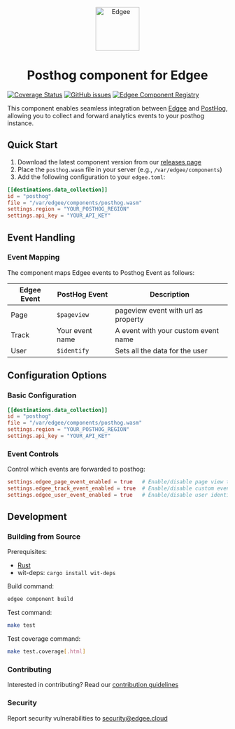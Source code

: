 <div align="center">
<p align="center">
  <a href="https://www.edgee.cloud">
    <picture>
      <source media="(prefers-color-scheme: dark)" srcset="https://cdn.edgee.cloud/img/component-dark.svg">
      <img src="https://cdn.edgee.cloud/img/component.svg" height="100" alt="Edgee">
    </picture>
  </a>
</p>
</div>

<h1 align="center">Posthog component for Edgee</h1>

[![Coverage Status](https://coveralls.io/repos/github/edgee-cloud/posthog-component/badge.svg)](https://coveralls.io/github/edgee-cloud/posthog-component)
[![GitHub issues](https://img.shields.io/github/issues/edgee-cloud/posthog-component.svg)](https://github.com/edgee-cloud/posthog-component/issues)
[![Edgee Component Registry](https://img.shields.io/badge/Edgee_Component_Registry-Public-green.svg)](https://www.edgee.cloud/edgee/posthog-component)


This component enables seamless integration between [Edgee](https://www.edgee.cloud) and [PostHog](https://posthog.com/), allowing you to collect and forward analytics events to your posthog instance.


## Quick Start

1. Download the latest component version from our [releases page](../../releases)
2. Place the `posthog.wasm` file in your server (e.g., `/var/edgee/components`)
3. Add the following configuration to your `edgee.toml`:

```toml
[[destinations.data_collection]]
id = "posthog"
file = "/var/edgee/components/posthog.wasm"
settings.region = "YOUR_POSTHOG_REGION"
settings.api_key = "YOUR_API_KEY"
```


## Event Handling

### Event Mapping
The component maps Edgee events to Posthog Event as follows:

| Edgee Event | PostHog Event | Description |
|-------------|----------------|-------------|
| Page        | `$pageview` | pageview event with url as property |
| Track       | Your event name | A event with your custom event name |
| User        | `$identify` | Sets all the data for the user |


## Configuration Options

### Basic Configuration
```toml
[[destinations.data_collection]]
id = "posthog"
file = "/var/edgee/components/posthog.wasm"
settings.region = "YOUR_POSTHOG_REGION"
settings.api_key = "YOUR_API_KEY"
```


### Event Controls
Control which events are forwarded to posthog:
```toml
settings.edgee_page_event_enabled = true   # Enable/disable page view tracking
settings.edgee_track_event_enabled = true  # Enable/disable custom event tracking
settings.edgee_user_event_enabled = true   # Enable/disable user identification
```


## Development

### Building from Source
Prerequisites:
- [Rust](https://www.rust-lang.org/tools/install)
- wit-deps: `cargo install wit-deps`

Build command:
```bash
edgee component build
```

Test command:
```bash
make test
```

Test coverage command:
```bash
make test.coverage[.html]
```

### Contributing
Interested in contributing? Read our [contribution guidelines](./CONTRIBUTING.md)

### Security
Report security vulnerabilities to [security@edgee.cloud](mailto:security@edgee.cloud)